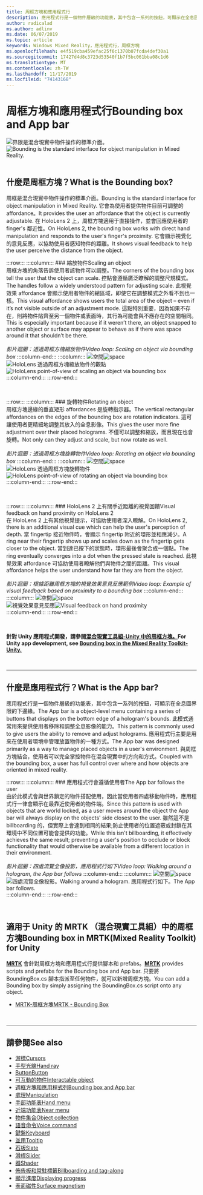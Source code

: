 ```yaml
---
title: 周框方塊和應用程式行
description: 應用程式行是一個物件層級的功能表，其中包含一系列的按鈕，可顯示在全息圖界限的下邊緣。
author: radicalad
ms.author: adlinv
ms.date: 06/07/2019
ms.topic: article
keywords: Windows Mixed Reality，應用程式行，周框方塊
ms.openlocfilehash: e4f519cba459efac25f6c1370b07fcda4def30a1
ms.sourcegitcommit: 17427d4d8c3723d53540f1b7f5bc061bba08c1d6
ms.translationtype: MT
ms.contentlocale: zh-TW
ms.lasthandoff: 11/17/2019
ms.locfileid: "74143168"
---
```

# <a name="bounding-box-and-app-bar"></a><span data-ttu-id="2f17f-104">周框方塊和應用程式行</span><span class="sxs-lookup"><span data-stu-id="2f17f-104">Bounding box and App bar</span></span>
<span data-ttu-id="2f17f-105">![界限是混合現實中物件操作的標準介面。](images/UX/UX_Hero_BoundingBox.jpg)</span><span class="sxs-lookup"><span data-stu-id="2f17f-105">![Bounding is the standard interface for object manipulation in Mixed Reality.](images/UX/UX_Hero_BoundingBox.jpg)</span></span><br>
<br>

## <a name="what-is-the-bounding-box"></a><span data-ttu-id="2f17f-106">什麼是周框方塊？</span><span class="sxs-lookup"><span data-stu-id="2f17f-106">What is the Bounding box?</span></span>

<span data-ttu-id="2f17f-107">周框是混合現實中物件操作的標準介面。</span><span class="sxs-lookup"><span data-stu-id="2f17f-107">Bounding is the standard interface for object manipulation in Mixed Reality.</span></span> <span data-ttu-id="2f17f-108">它會為使用者提供物件目前可調整的 affordance。</span><span class="sxs-lookup"><span data-stu-id="2f17f-108">It provides the user an affordance that the object is currently adjustable.</span></span> <span data-ttu-id="2f17f-109">在 HoloLens 2 上，周框方塊適用于直接操作，並會回應使用者的 finger's 鄰近性。</span><span class="sxs-lookup"><span data-stu-id="2f17f-109">On HoloLens 2, the bounding box works with direct hand manipulation and responds to the user's finger's proximity.</span></span> <span data-ttu-id="2f17f-110">它會顯示視覺化的意見反應，以協助使用者感知物件的距離。</span><span class="sxs-lookup"><span data-stu-id="2f17f-110">It shows visual feedback to help the user perceive the distance from the object.</span></span>

:::row:::
    :::column:::
        ### <a name="scaling-an-objectbr"></a><span data-ttu-id="2f17f-111">縮放物件</span><span class="sxs-lookup"><span data-stu-id="2f17f-111">Scaling an object</span></span><br>
        <span data-ttu-id="2f17f-112">周框方塊的角落告訴使用者該物件可以調整。</span><span class="sxs-lookup"><span data-stu-id="2f17f-112">The corners of the bounding box tell the user that the object can scale.</span></span> <span data-ttu-id="2f17f-113">控點會遵循廣泛瞭解的調整尺規模式。</span><span class="sxs-lookup"><span data-stu-id="2f17f-113">The handles follow a widely understood pattern for adjusting scale.</span></span> <span data-ttu-id="2f17f-114">此視覺效果 affordance 會顯示使用者物件的總區域，即使它在調整模式之外看不到也一樣。</span><span class="sxs-lookup"><span data-stu-id="2f17f-114">This visual affordance shows users the total area of the object – even if it’s not visible outside of an adjustment mode.</span></span> <span data-ttu-id="2f17f-115">這點特別重要，因為如果不存在，則將物件貼齊至另一個物件或表面時，其行為可能會與不應存在的空間相同。</span><span class="sxs-lookup"><span data-stu-id="2f17f-115">This is especially important because if it weren’t there, an object snapped to another object or surface may appear to behave as if there was space around it that shouldn’t be there.</span></span><br>
        <br>
        <span data-ttu-id="2f17f-116">*影片迴圈：透過周框方塊縮放物件*</span><span class="sxs-lookup"><span data-stu-id="2f17f-116">*Video loop: Scaling an object via bounding box*</span></span>
    :::column-end:::
        :::column:::
        <span data-ttu-id="2f17f-117">![空間](images/spacer-20x582.png)</span><span class="sxs-lookup"><span data-stu-id="2f17f-117">![space](images/spacer-20x582.png)</span></span><br>
       <span data-ttu-id="2f17f-118">![HoloLens 透過周框方塊縮放物件的觀點](images/HoloLens2_BoundingBox.gif)</span><span class="sxs-lookup"><span data-stu-id="2f17f-118">![HoloLens point-of-view of scaling an object via bounding box](images/HoloLens2_BoundingBox.gif)</span></span><br>
    :::column-end:::
:::row-end:::

<br>

:::row:::
    :::column:::
        ### <a name="rotating-an-objectbr"></a><span data-ttu-id="2f17f-119">旋轉物件</span><span class="sxs-lookup"><span data-stu-id="2f17f-119">Rotating an object</span></span><br>
        <span data-ttu-id="2f17f-120">周框方塊邊緣的垂直矩形 affordances 是旋轉指示器。</span><span class="sxs-lookup"><span data-stu-id="2f17f-120">The vertical rectangular affordances on the edges of the bounding box are rotation indicators.</span></span> <span data-ttu-id="2f17f-121">這可讓使用者更精細地調整其放入的全息影像。</span><span class="sxs-lookup"><span data-stu-id="2f17f-121">This gives the user more fine adjustment over their placed holograms.</span></span> <span data-ttu-id="2f17f-122">不僅可以調整和縮放，而且現在也會旋轉。</span><span class="sxs-lookup"><span data-stu-id="2f17f-122">Not only can they adjust and scale, but now rotate as well.</span></span><br>
        <br>
        <span data-ttu-id="2f17f-123">*影片迴圈：透過周框方塊旋轉物件*</span><span class="sxs-lookup"><span data-stu-id="2f17f-123">*Video loop: Rotating an object via bounding box*</span></span>
    :::column-end:::
        :::column:::
        <span data-ttu-id="2f17f-124">![空間](images/spacer-20x582.png)</span><span class="sxs-lookup"><span data-stu-id="2f17f-124">![space](images/spacer-20x582.png)</span></span><br>
       <span data-ttu-id="2f17f-125">![HoloLens 透過周框方塊旋轉物件](images/HoloLens2_BoundingBox_Rotate.gif)</span><span class="sxs-lookup"><span data-stu-id="2f17f-125">![HoloLens point-of-view of rotating an object via bounding box](images/HoloLens2_BoundingBox_Rotate.gif)</span></span><br>
    :::column-end:::
:::row-end:::

<br>

:::row:::
    :::column:::
        ### <a name="visual-feedback-on-hand-proximity-on-hololens-2br"></a><span data-ttu-id="2f17f-126">HoloLens 2 上有關手近距離的視覺回饋</span><span class="sxs-lookup"><span data-stu-id="2f17f-126">Visual feedback on hand proximity on HoloLens 2</span></span><br>
        <span data-ttu-id="2f17f-127">在 HoloLens 2 上有其他視覺提示，可協助使用者深入瞭解。</span><span class="sxs-lookup"><span data-stu-id="2f17f-127">On HoloLens 2, there is an additional visual cue which can help the user's perception of depth.</span></span> <span data-ttu-id="2f17f-128">當 fingertip 接近物件時，會顯示 fingertip 附近的環形並相應減少。</span><span class="sxs-lookup"><span data-stu-id="2f17f-128">A ring near their fingertip shows up and scales down as the fingertip gets closer to the object.</span></span> <span data-ttu-id="2f17f-129">當到達已按下的狀態時，環形最後會聚合成一個點。</span><span class="sxs-lookup"><span data-stu-id="2f17f-129">The ring eventually converges into a dot when the pressed state is reached.</span></span> <span data-ttu-id="2f17f-130">此視覺效果 affordance 可協助使用者瞭解他們與物件之間的距離。</span><span class="sxs-lookup"><span data-stu-id="2f17f-130">This visual affordance helps the user understand how far they are from the object.</span></span><br>
        <br>
        <span data-ttu-id="2f17f-131">*影片迴圈：根據距離周框方塊的視覺效果意見反應範例*</span><span class="sxs-lookup"><span data-stu-id="2f17f-131">*Video loop: Example of visual feedback based on proximity to a bounding box*</span></span>
    :::column-end:::
        :::column:::
        <span data-ttu-id="2f17f-132">![空間](images/spacer-20x582.png)</span><span class="sxs-lookup"><span data-stu-id="2f17f-132">![space](images/spacer-20x582.png)</span></span><br>
       <span data-ttu-id="2f17f-133">![視覺效果意見反應](images/HoloLens2_Proximity.gif)</span><span class="sxs-lookup"><span data-stu-id="2f17f-133">![Visual feedback on hand proximity](images/HoloLens2_Proximity.gif)</span></span><br>
    :::column-end:::
:::row-end:::

<br>

<span data-ttu-id="2f17f-134">**針對 Unity 應用程式開發，請參閱[混合現實工具組-Unity 中的周框方塊。](https://microsoft.github.io/MixedRealityToolkit-Unity/Documentation/README_BoundingBox.html)**</span><span class="sxs-lookup"><span data-stu-id="2f17f-134">**For Unity app development, see [Bounding box in the Mixed Reality Toolkit-Unity.](https://microsoft.github.io/MixedRealityToolkit-Unity/Documentation/README_BoundingBox.html)**</span></span>

<br>

---

## <a name="what-is-the-app-bar"></a><span data-ttu-id="2f17f-135">什麼是應用程式行？</span><span class="sxs-lookup"><span data-stu-id="2f17f-135">What is the App bar?</span></span>

<span data-ttu-id="2f17f-136">應用程式行是一個物件層級的功能表，其中包含一系列的按鈕，可顯示在全息圖界限的下邊緣。</span><span class="sxs-lookup"><span data-stu-id="2f17f-136">The App bar is a object-level menu containing a series of buttons that displays on the bottom edge of a hologram's bounds.</span></span> <span data-ttu-id="2f17f-137">此模式通常用來提供使用者移除和調整全息影像的能力。</span><span class="sxs-lookup"><span data-stu-id="2f17f-137">This pattern is commonly used to give users the ability to remove and adjust holograms.</span></span> <span data-ttu-id="2f17f-138">應用程式行主要是用來在使用者環境中管理放置物件的一種方式。</span><span class="sxs-lookup"><span data-stu-id="2f17f-138">The App bar was designed primarily as a way to manage placed objects in a user's environment.</span></span> <span data-ttu-id="2f17f-139">與周框方塊結合，使用者可以完全掌控物件在混合現實中的方向和方式。</span><span class="sxs-lookup"><span data-stu-id="2f17f-139">Coupled with the bounding box, a user has full control over where and how objects are oriented in mixed reality.</span></span>

:::row:::
    :::column:::
        ### <a name="the-app-bar-follows-the-userbr"></a><span data-ttu-id="2f17f-140">應用程式行會遵循使用者</span><span class="sxs-lookup"><span data-stu-id="2f17f-140">The App bar follows the user</span></span><br>
        <span data-ttu-id="2f17f-141">由於此模式會與世界鎖定的物件搭配使用，因此當使用者四處移動物件時，應用程式行一律會顯示在最靠近使用者的物件端。</span><span class="sxs-lookup"><span data-stu-id="2f17f-141">Since this pattern is used with objects that are world locked, as a user moves around the object the App bar will always display on the objects' side closest to the user.</span></span> <span data-ttu-id="2f17f-142">雖然這不是 billboarding 的，但實際上會達到相同的結果;防止使用者的位置遮蔽或封鎖在其環境中不同位置可能會提供的功能。</span><span class="sxs-lookup"><span data-stu-id="2f17f-142">While this isn't billboarding, it effectively achieves the same result; preventing a user's position to occlude or block functionality that would otherwise be available from a different location in their environment.</span></span> <br>
        <br>
        <span data-ttu-id="2f17f-143">*影片迴圈：四處流覽全像投影，應用程式行如下*</span><span class="sxs-lookup"><span data-stu-id="2f17f-143">*Video loop: Walking around a hologram, the App bar follows*</span></span>
    :::column-end:::
        :::column:::
        <span data-ttu-id="2f17f-144">![空間](images/spacer-20x582.png)</span><span class="sxs-lookup"><span data-stu-id="2f17f-144">![space](images/spacer-20x582.png)</span></span><br>
       <span data-ttu-id="2f17f-145">![四處流覽全像投影。</span><span class="sxs-lookup"><span data-stu-id="2f17f-145">![Walking around a hologram.</span></span> <span data-ttu-id="2f17f-146">應用程式行如下。](images/HoloLens2_AppBarFollowing.gif)</span><span class="sxs-lookup"><span data-stu-id="2f17f-146">The App bar follows.](images/HoloLens2_AppBarFollowing.gif)</span></span><br>
    :::column-end:::
:::row-end:::

<br>


## <a name="bounding-box-in-mrtkmixed-reality-toolkit-for-unity"></a><span data-ttu-id="2f17f-147">適用于 Unity 的 MRTK （混合現實工具組）中的周框方塊</span><span class="sxs-lookup"><span data-stu-id="2f17f-147">Bounding box in MRTK(Mixed Reality Toolkit) for Unity</span></span>
<span data-ttu-id="2f17f-148">**[MRTK](https://github.com/Microsoft/MixedRealityToolkit-Unity)** 會針對周框方塊和應用程式行提供腳本和 prefabs。</span><span class="sxs-lookup"><span data-stu-id="2f17f-148">**[MRTK](https://github.com/Microsoft/MixedRealityToolkit-Unity)** provides scripts and prefabs for the Bounding box and App bar.</span></span> <span data-ttu-id="2f17f-149">只要將 BoundingBox.cs 腳本指派至任何物件，就可以新增周框方塊。</span><span class="sxs-lookup"><span data-stu-id="2f17f-149">You can add a Bounding box by simply assigning the BoundingBox.cs script onto any object.</span></span>

* [<span data-ttu-id="2f17f-150">MRTK-周框方塊</span><span class="sxs-lookup"><span data-stu-id="2f17f-150">MRTK - Bounding Box</span></span>](https://microsoft.github.io/MixedRealityToolkit-Unity/Documentation/README_BoundingBox.html)


<br>

---


## <a name="see-also"></a><span data-ttu-id="2f17f-151">請參閱</span><span class="sxs-lookup"><span data-stu-id="2f17f-151">See also</span></span>

* [<span data-ttu-id="2f17f-152">游標</span><span class="sxs-lookup"><span data-stu-id="2f17f-152">Cursors</span></span>](cursors.md)
* [<span data-ttu-id="2f17f-153">手型光線</span><span class="sxs-lookup"><span data-stu-id="2f17f-153">Hand ray</span></span>](point-and-commit.md)
* [<span data-ttu-id="2f17f-154">Button</span><span class="sxs-lookup"><span data-stu-id="2f17f-154">Button</span></span>](button.md)
* [<span data-ttu-id="2f17f-155">可互動的物件</span><span class="sxs-lookup"><span data-stu-id="2f17f-155">Interactable object</span></span>](interactable-object.md)
* [<span data-ttu-id="2f17f-156">週框方塊和應用程式列</span><span class="sxs-lookup"><span data-stu-id="2f17f-156">Bounding box and App bar</span></span>](app-bar-and-bounding-box.md)
* [<span data-ttu-id="2f17f-157">處理</span><span class="sxs-lookup"><span data-stu-id="2f17f-157">Manipulation</span></span>](direct-manipulation.md)
* [<span data-ttu-id="2f17f-158">手部功能表</span><span class="sxs-lookup"><span data-stu-id="2f17f-158">Hand menu</span></span>](hand-menu.md)
* [<span data-ttu-id="2f17f-159">近端功能表</span><span class="sxs-lookup"><span data-stu-id="2f17f-159">Near menu</span></span>](near-menu.md)
* [<span data-ttu-id="2f17f-160">物件集合</span><span class="sxs-lookup"><span data-stu-id="2f17f-160">Object collection</span></span>](object-collection.md)
* [<span data-ttu-id="2f17f-161">語音命令</span><span class="sxs-lookup"><span data-stu-id="2f17f-161">Voice command</span></span>](voice-input.md)
* [<span data-ttu-id="2f17f-162">鍵盤</span><span class="sxs-lookup"><span data-stu-id="2f17f-162">Keyboard</span></span>](keyboard.md)
* [<span data-ttu-id="2f17f-163">並用</span><span class="sxs-lookup"><span data-stu-id="2f17f-163">Tooltip</span></span>](tooltip.md)
* [<span data-ttu-id="2f17f-164">石板</span><span class="sxs-lookup"><span data-stu-id="2f17f-164">Slate</span></span>](slate.md)
* [<span data-ttu-id="2f17f-165">滑桿</span><span class="sxs-lookup"><span data-stu-id="2f17f-165">Slider</span></span>](slider.md)
* [<span data-ttu-id="2f17f-166">器</span><span class="sxs-lookup"><span data-stu-id="2f17f-166">Shader</span></span>](shader.md)
* [<span data-ttu-id="2f17f-167">佈告板和常駐標籤</span><span class="sxs-lookup"><span data-stu-id="2f17f-167">Billboarding and tag-along</span></span>](billboarding-and-tag-along.md)
* [<span data-ttu-id="2f17f-168">顯示進度</span><span class="sxs-lookup"><span data-stu-id="2f17f-168">Displaying progress</span></span>](progress.md)
* [<span data-ttu-id="2f17f-169">表面磁性</span><span class="sxs-lookup"><span data-stu-id="2f17f-169">Surface magnetism</span></span>](surface-magnetism.md)
